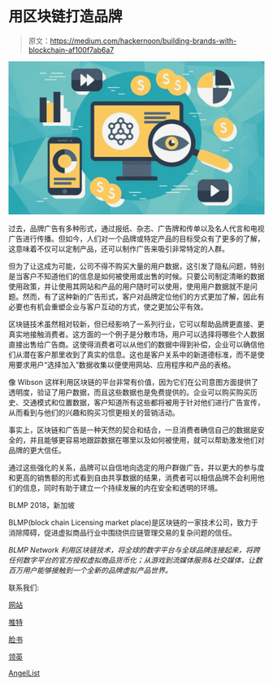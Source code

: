 # 用区块链打造品牌

> 原文：<https://medium.com/hackernoon/building-brands-with-blockchain-af100f7ab6a7>

![](img/08fd960e6b17591c03f1ae72b8371d85.png)

过去，品牌广告有多种形式，通过报纸、杂志、广告牌和传单以及名人代言和电视广告进行传播。但如今，人们对一个品牌或特定产品的目标受众有了更多的了解，这意味着不仅可以定制产品，还可以制作广告来吸引非常特定的人群。

但为了让这成为可能，公司不得不购买大量的用户数据，这引发了隐私问题，特别是当客户不知道他们的信息是如何被使用或出售的时候。只要公司制定清晰的数据使用政策，并让使用其网站和产品的用户随时可以使用，使用用户数据就不是问题。然而，有了这种新的广告形式，客户对品牌定位他们的方式更加了解，因此有必要也有机会重塑企业与客户互动的方式，使之更加公平有效。

区块链技术虽然相对较新，但已经影响了一系列行业，它可以帮助品牌更直接、更真实地接触消费者。这方面的一个例子是分散市场，用户可以选择将哪些个人数据直接出售给广告商。这使得消费者可以从他们的数据中得到补偿，企业可以确信他们从潜在客户那里收到了真实的信息。这也是客户关系中的新道德标准，而不是使用要求用户“选择加入”数据收集以便使用网站、应用程序和产品的表格。

像 Wibson 这样利用区块链的平台非常有价值，因为它们在公司意图方面提供了透明度，验证了用户数据，而且这些数据也是免费提供的。企业可以购买购买历史、交通模式和位置数据，客户知道所有这些都将被用于针对他们进行广告宣传，从而看到与他们的兴趣和购买习惯更相关的营销活动。

事实上，区块链和广告是一种天然的契合和结合，一旦消费者确信自己的数据是安全的，并且能够更容易地跟踪数据在哪里以及如何被使用，就可以帮助激发他们对品牌的更大信任。

通过这些强化的关系，品牌可以自信地向选定的用户群做广告，并以更大的参与度和更高的销售额的形式看到自由共享数据的结果，消费者可以相信品牌不会利用他们的信息，同时有助于建立一个持续发展的内在安全和透明的环境。

BLMP 2018，新加坡

BLMP(block chain Licensing market place)是区块链的一家技术公司，致力于消除障碍，促进虚拟商品行业中围绕供应链管理交易的复杂问题的信任。

*BLMP Network 利用区块链技术，将全球的数字平台与全球品牌连接起来，将跨任何数字平台的官方授权虚拟商品货币化；从游戏到流媒体服务&社交媒体，让数百万用户能够接触到一个全新的品牌虚拟产品世界。*

联系我们:

[网站](https://www.blmp.network/)

[推特](https://twitter.com/BLMPNetwork)

[脸书](https://www.facebook.com/BlmpNetwork)

[领英](https://www.linkedin.com/company/blmp/)

[AngelList](https://angel.co/blmp-network)
